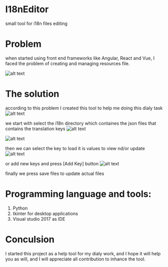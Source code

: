 # I18nEditor
small tool for i18n files editing


# Problem
when started  using front end frameworks like Angular, React and Vue, I faced the problem of creating and managing resources file.

![alt text](https://drive.google.com/uc?export=download&id=1T4OXRgiHwfiOWs_QQAmNpMtFjnMoeDpl "i18n resources files")

# The solution
according to this problem I created this tool to help me doing this dialy task
![alt text](https://drive.google.com/uc?export=download&id=1gxrdJlrF7TyX7iBddj-3YpptyY830PSg "i18n editor")

we start with select the i18n directory which containes the json files that contains the translation keys
![alt text](https://drive.google.com/uc?export=download&id=1Bfk7cF-yXwEIY21739hHDC4OSKPJk3yE "i18n editor")

![alt text](https://drive.google.com/uc?export=download&id=1WzVuVCYvT5i3RJB1WItVBE20r0Sle_DU "i18n editor")

then we can select the key to load it is values to view nd/or update
![alt text](https://drive.google.com/uc?export=download&id=1TAIOX3wBxOtIzWQTJ26kM8gNvyivRsoJ "i18n editor")

or add new keys and press [Add Key] button
![alt text](https://drive.google.com/uc?export=download&id=1tbnYpTKfOyQWPolow-bqnSiY33Lq0Jzp "i18n editor")

finally we press save files to update actual files

# Programming language and tools:
1. Python
2. tkinter for desktop applications
3. Visual studio 2017 as IDE

# Conculsion
I started this project as a help tool for my dialy work, and I hope it will help you as will, and I will appreciate all contribution to inhance the tool.
